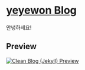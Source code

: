 # [yeyewon Blog](https://yeyewon.github.io/) 

안녕하세요!

## Preview

[![Clean Blog (Jekyll) Preview](https://startbootstrap.com/assets/img/templates/clean-blog.jpg)](http://blackrockdigital.github.io/startbootstrap-clean-blog-jekyll/)



